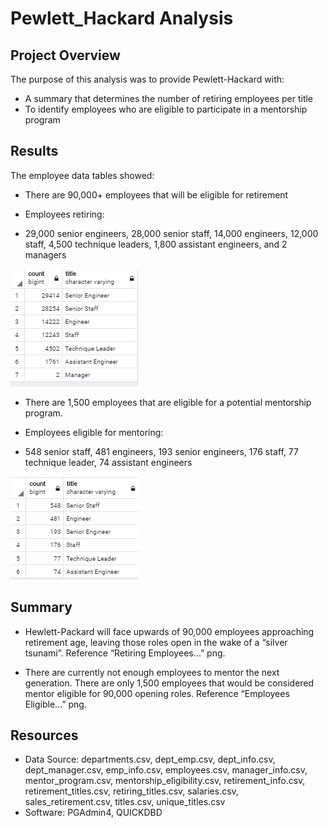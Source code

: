 # Pewlett_Hackard Analysis

## Project Overview

The purpose of this analysis was to provide Pewlett-Hackard with:
-	A summary that determines the number of retiring employees per title
-	To identify employees who are eligible to participate in a mentorship program

## Results

The employee data tables showed:

-	There are 90,000+ employees that will be eligible for retirement

-	Employees retiring:
-	29,000 senior engineers, 28,000 senior staff, 14,000 engineers, 12,000 staff, 4,500 technique leaders, 1,800 assistant engineers, and 2 managers

![Retiring Employees Based on Title](/retiring_titles.PNG)

-	There are 1,500 employees that are eligible for a potential mentorship program.

-	Employees eligible for mentoring:
-	548 senior staff, 481 engineers, 193 senior engineers, 176 staff, 77 technique leader, 74 assistant engineers

![Employees Eligible for Mentoring](/mentor_titles.PNG)

## Summary

-	Hewlett-Packard will face upwards of 90,000 employees approaching retirement age, leaving those roles open in the wake of a “silver tsunami”. Reference “Retiring Employees…” png.

-	There are currently not enough employees to mentor the next generation.  There are only 1,500 employees that would be considered mentor eligible for 90,000 opening roles.  Reference “Employees Eligible…” png.

## Resources
- Data Source: departments.csv, dept_emp.csv, dept_info.csv, dept_manager.csv, emp_info.csv, employees.csv, manager_info.csv, mentor_program.csv, mentorship_eligibility.csv, retirement_info.csv, retirement_titles.csv, retiring_titles.csv, salaries.csv, sales_retirement.csv, titles.csv, unique_titles.csv
- Software: PGAdmin4, QUICKDBD
